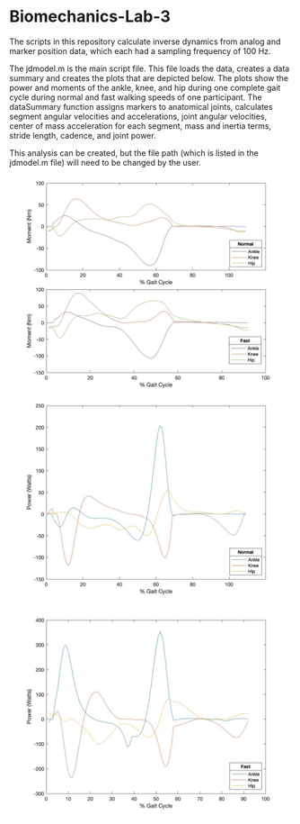 # Biomechanics-Lab-3
The scripts in this repository calculate inverse dynamics from analog and marker position data, which each had a sampling frequency of 100 Hz. 

The jdmodel.m is the main script file. This file loads the data, creates a data summary and creates the plots that are depicted below. The plots show the power and moments of the ankle, knee, and hip during one complete gait cycle during normal and fast walking speeds of one participant. The dataSummary function assigns markers to anatomical joints, calculates segment angular velocities and accelerations, joint angular velocities, center of mass acceleration for each segment, mass and inertia terms, stride length, cadence, and joint power.

This analysis can be created, but the file path (which is listed in the jdmodel.m file) will need to be changed by the user. 

![moments](images/moments.jpg)
![power](images/power.jpg)
![power_fast](images/power_fast.jpg)
